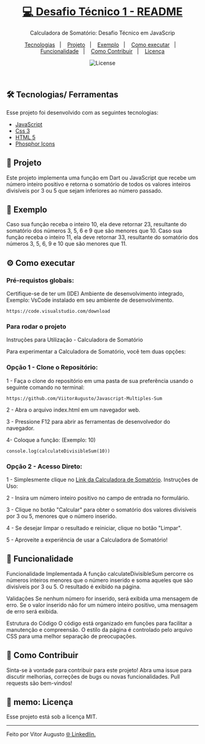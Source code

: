 <h1 align="center"><a href="https://javascript-multiples-sum.vercel.app/"> 💻 Desafio Técnico 1 - README</a></h1>

<p align="center">
Calculadora de Somatório: Desafio Técnico em  JavaScrip

</p>

<p align="center">
    <a href="#-tecnologias">Tecnologias</a>&nbsp;&nbsp;&nbsp;|&nbsp;&nbsp;&nbsp;
    <a href="#-tecnologias">Projeto</a>&nbsp;&nbsp;&nbsp;|&nbsp;&nbsp;&nbsp;
    <a href="#-exemplo">Exemplo</a>&nbsp;&nbsp;&nbsp;|&nbsp;&nbsp;&nbsp;
    <a href="#-executar">Como executar</a>&nbsp;&nbsp;&nbsp;|&nbsp;&nbsp;&nbsp;
    <a href="#-funcionalidade">Funcionalidade</a>&nbsp;&nbsp;&nbsp;|&nbsp;&nbsp;&nbsp;
    <a href="#-contribuir">Como Contribuir</a>&nbsp;&nbsp;&nbsp;|&nbsp;&nbsp;&nbsp;
    <a href="#memo-licença">Licença</a>
  
</p>

<p align="center">
  <img alt="License" src="https://img.shields.io/static/v1?label=license&message=MIT&color=49AA26&labelColor=000000">
</p>

<br>

## 🛠️ Tecnologias/ Ferramentas

Esse projeto foi desenvolvido com as seguintes tecnologias:

- [JavaScript](https://developer.mozilla.org/pt-BR/docs/Web/JavaScript)
- [Css 3](https://developer.mozilla.org/pt-BR/docs/Web/CSS)
- [HTML 5](https://developer.mozilla.org/pt-BR/docs/Web/HTML)
- [Phosphor Icons](https://phosphoricons.com/)

## 📃 Projeto

Este projeto implementa uma função em Dart ou JavaScript que recebe um número inteiro positivo e retorna o somatório de todos os valores inteiros divisíveis por 3 ou 5 que sejam inferiores ao número passado.

## 📝 Exemplo

Caso sua função receba o inteiro 10, ela deve retornar 23, resultante do somatório dos números 3, 5, 6 e 9 que são menores que 10.
Caso sua função receba o inteiro 11, ela deve retornar 33, resultante do somatório dos números 3, 5, 6, 9 e 10 que são menores que 11.

## ⚙️ Como executar

### Pré-requistos globais:

Certifique-se de ter um (IDE) Ambiente de desenvolvimento integrado, Exemplo: VsCode instalado em seu ambiente de desenvolvimento.

`https://code.visualstudio.com/download`

### Para rodar o projeto

Instruções para Utilização - Calculadora de Somatório

Para experimentar a Calculadora de Somatório, você tem duas opções:

<h3>Opção 1 - Clone o Repositório:</h3>

1 - Faça o clone do repositório em uma pasta de sua preferência usando o seguinte comando no terminal:

```
https://github.com/ViitorAugusto/Javascript-Multiples-Sum
```

2 - Abra o arquivo index.html em um navegador web.

3 - Pressione F12 para abrir as ferramentas de desenvolvedor do navegador.

4- Coloque a função: (Exemplo: 10)
```
console.log(calculateDivisibleSum(10))
```

<h3>Opção 2 - Acesso Direto:</h3>

1 - Simplesmente clique no <a href="https://javascript-multiples-sum.vercel.app/">Link da Calculadora de Somatório</a>.
Instruções de Uso:

2 - Insira um número inteiro positivo no campo de entrada no formulário.

3 - Clique no botão "Calcular" para obter o somatório dos valores divisíveis por 3 ou 5, menores que o número inserido.

4 - Se desejar limpar o resultado e reiniciar, clique no botão "Limpar".

5 - Aproveite a experiência de usar a Calculadora de Somatório!

## 🧱 Funcionalidade

Funcionalidade Implementada
A função calculateDivisibleSum percorre os números inteiros menores que o número inserido e soma aqueles que são divisíveis por 3 ou 5. O resultado é exibido na página.

Validações
Se nenhum número for inserido, será exibida uma mensagem de erro.
Se o valor inserido não for um número inteiro positivo, uma mensagem de erro será exibida.

Estrutura do Código
O código está organizado em funções para facilitar a manutenção e compreensão.
O estilo da página é controlado pelo arquivo CSS para uma melhor separação de preocupações.

## 🤝 Como Contribuir

Sinta-se à vontade para contribuir para este projeto! Abra uma issue para discutir melhorias, correções de bugs ou novas funcionalidades. Pull requests são bem-vindos!

## 🚀 memo: Licença

Esse projeto está sob a licença MIT.

---

Feito por Vitor Augusto [ 🌐 Linkedlin.](https://www.linkedin.com/in/viitoraugusto/)
